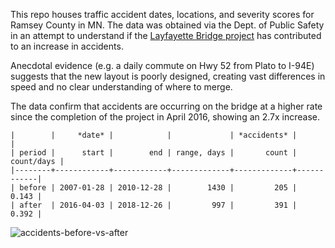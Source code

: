 This repo houses traffic accident dates, locations, and severity scores for Ramsey County
in MN. The data was obtained via the Dept. of Public Safety in an attempt to understand if
the [Layfayette Bridge project](https://en.wikipedia.org/wiki/Lafayette_Bridge) has
contributed to an increase in accidents.

Anecdotal evidence (e.g. a daily commute on Hwy 52 from Plato to I-94E) suggests that the
new layout is poorly designed, creating vast differences in speed and no clear
understanding of where to merge.

The data confirm that accidents are occurring on the bridge at a higher rate since the
completion of the project in April 2016, showing an 2.7x increase.

```
|        |     *date* |            |             | *accidents* |            |
| period |      start |        end | range, days |       count | count/days |
|--------+------------+------------+-------------+-------------+------------|
| before | 2007-01-28 | 2010-12-28 |        1430 |         205 |      0.143 |
| after  | 2016-04-03 | 2018-12-26 |         997 |         391 |      0.392 |

```

![accidents-before-vs-after](./accident-animation.gif)
